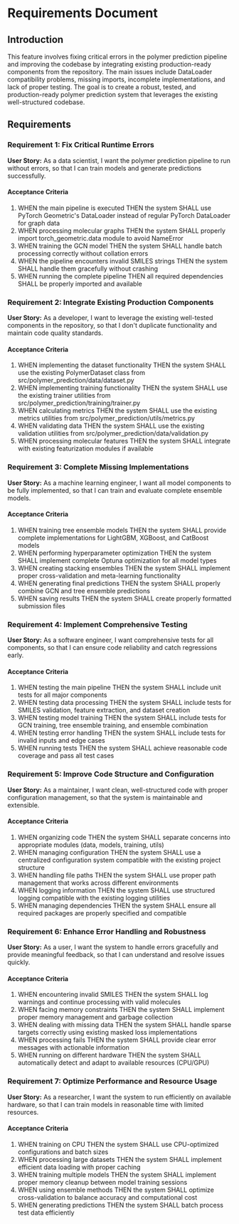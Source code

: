# Requirements Document

## Introduction

This feature involves fixing critical errors in the polymer prediction pipeline and improving the codebase by integrating existing production-ready components from the repository. The main issues include DataLoader compatibility problems, missing imports, incomplete implementations, and lack of proper testing. The goal is to create a robust, tested, and production-ready polymer prediction system that leverages the existing well-structured codebase.

## Requirements

### Requirement 1: Fix Critical Runtime Errors

**User Story:** As a data scientist, I want the polymer prediction pipeline to run without errors, so that I can train models and generate predictions successfully.

#### Acceptance Criteria

1. WHEN the main pipeline is executed THEN the system SHALL use PyTorch Geometric's DataLoader instead of regular PyTorch DataLoader for graph data
2. WHEN processing molecular graphs THEN the system SHALL properly import torch_geometric.data module to avoid NameError
3. WHEN training the GCN model THEN the system SHALL handle batch processing correctly without collation errors
4. WHEN the pipeline encounters invalid SMILES strings THEN the system SHALL handle them gracefully without crashing
5. WHEN running the complete pipeline THEN all required dependencies SHALL be properly imported and available

### Requirement 2: Integrate Existing Production Components

**User Story:** As a developer, I want to leverage the existing well-tested components in the repository, so that I don't duplicate functionality and maintain code quality standards.

#### Acceptance Criteria

1. WHEN implementing the dataset functionality THEN the system SHALL use the existing PolymerDataset class from src/polymer_prediction/data/dataset.py
2. WHEN implementing training functionality THEN the system SHALL use the existing trainer utilities from src/polymer_prediction/training/trainer.py
3. WHEN calculating metrics THEN the system SHALL use the existing metrics utilities from src/polymer_prediction/utils/metrics.py
4. WHEN validating data THEN the system SHALL use the existing validation utilities from src/polymer_prediction/data/validation.py
5. WHEN processing molecular features THEN the system SHALL integrate with existing featurization modules if available

### Requirement 3: Complete Missing Implementations

**User Story:** As a machine learning engineer, I want all model components to be fully implemented, so that I can train and evaluate complete ensemble models.

#### Acceptance Criteria

1. WHEN training tree ensemble models THEN the system SHALL provide complete implementations for LightGBM, XGBoost, and CatBoost models
2. WHEN performing hyperparameter optimization THEN the system SHALL implement complete Optuna optimization for all model types
3. WHEN creating stacking ensembles THEN the system SHALL implement proper cross-validation and meta-learning functionality
4. WHEN generating final predictions THEN the system SHALL properly combine GCN and tree ensemble predictions
5. WHEN saving results THEN the system SHALL create properly formatted submission files

### Requirement 4: Implement Comprehensive Testing

**User Story:** As a software engineer, I want comprehensive tests for all components, so that I can ensure code reliability and catch regressions early.

#### Acceptance Criteria

1. WHEN testing the main pipeline THEN the system SHALL include unit tests for all major components
2. WHEN testing data processing THEN the system SHALL include tests for SMILES validation, feature extraction, and dataset creation
3. WHEN testing model training THEN the system SHALL include tests for GCN training, tree ensemble training, and ensemble combination
4. WHEN testing error handling THEN the system SHALL include tests for invalid inputs and edge cases
5. WHEN running tests THEN the system SHALL achieve reasonable code coverage and pass all test cases

### Requirement 5: Improve Code Structure and Configuration

**User Story:** As a maintainer, I want clean, well-structured code with proper configuration management, so that the system is maintainable and extensible.

#### Acceptance Criteria

1. WHEN organizing code THEN the system SHALL separate concerns into appropriate modules (data, models, training, utils)
2. WHEN managing configuration THEN the system SHALL use a centralized configuration system compatible with the existing project structure
3. WHEN handling file paths THEN the system SHALL use proper path management that works across different environments
4. WHEN logging information THEN the system SHALL use structured logging compatible with the existing logging utilities
5. WHEN managing dependencies THEN the system SHALL ensure all required packages are properly specified and compatible

### Requirement 6: Enhance Error Handling and Robustness

**User Story:** As a user, I want the system to handle errors gracefully and provide meaningful feedback, so that I can understand and resolve issues quickly.

#### Acceptance Criteria

1. WHEN encountering invalid SMILES THEN the system SHALL log warnings and continue processing with valid molecules
2. WHEN facing memory constraints THEN the system SHALL implement proper memory management and garbage collection
3. WHEN dealing with missing data THEN the system SHALL handle sparse targets correctly using existing masked loss implementations
4. WHEN processing fails THEN the system SHALL provide clear error messages with actionable information
5. WHEN running on different hardware THEN the system SHALL automatically detect and adapt to available resources (CPU/GPU)

### Requirement 7: Optimize Performance and Resource Usage

**User Story:** As a researcher, I want the system to run efficiently on available hardware, so that I can train models in reasonable time with limited resources.

#### Acceptance Criteria

1. WHEN training on CPU THEN the system SHALL use CPU-optimized configurations and batch sizes
2. WHEN processing large datasets THEN the system SHALL implement efficient data loading with proper caching
3. WHEN training multiple models THEN the system SHALL implement proper memory cleanup between model training sessions
4. WHEN using ensemble methods THEN the system SHALL optimize cross-validation to balance accuracy and computational cost
5. WHEN generating predictions THEN the system SHALL batch process test data efficiently